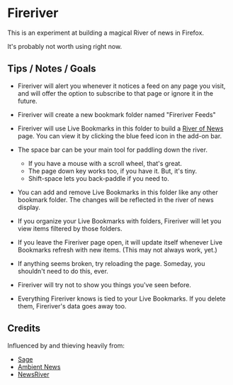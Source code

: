 # Fireriver

This is an experiment at building a magical River of news in Firefox.

It's probably not worth using right now.

## Tips / Notes / Goals

* Fireriver will alert you whenever it notices a feed on any page you visit, and
    will offer the option to subscribe to that page or ignore it in the future.

* Fireriver will create a new bookmark folder named "Fireriver Feeds"

* Fireriver will use Live Bookmarks in this folder to build a [River of News][]
    page. You can view it by clicking the blue feed icon in the add-on bar.

* The space bar can be your main tool for paddling down the river.
    * If you have a mouse with a scroll wheel, that's great.
    * The page down key works too, if you have it.  But, it's tiny.
    * Shift-space lets you back-paddle if you need to.

* You can add and remove Live Bookmarks in this folder like any other bookmark
    folder. The changes will be reflected in the river of news display.

* If you organize your Live Bookmarks with folders, Fireriver will let you view
    items filtered by those folders.

* If you leave the Fireriver page open, it will update itself whenever Live
    Bookmarks refresh with new items. (This may not always work, yet.)

* If anything seems broken, try reloading the page. Someday, you shouldn't need
    to do this, ever.

* Fireriver will try not to show you things you've seen before.

* Everything Fireriver knows is tied to your Live Bookmarks. If you delete
    them, Fireriver's data goes away too.

## Credits

Influenced by and thieving heavily from:

* [Sage][]
* [Ambient News][]
* [NewsRiver][]

[River of News]: http://www.reallysimplesyndication.com/riverOfNews
[Sage]: http://code.google.com/p/sage/
[Ambient News]: http://www.toolness.com/wp/?p=158
[NewsRiver]: http://newsriver.org/river2.html
